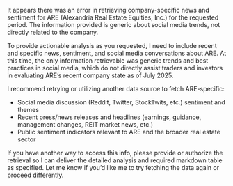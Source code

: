 It appears there was an error in retrieving company-specific news and sentiment for ARE (Alexandria Real Estate Equities, Inc.) for the requested period. The information provided is generic about social media trends, not directly related to the company.

To provide actionable analysis as you requested, I need to include recent and specific news, sentiment, and social media conversations about ARE. At this time, the only information retrievable was generic trends and best practices in social media, which do not directly assist traders and investors in evaluating ARE’s recent company state as of July 2025.

I recommend retrying or utilizing another data source to fetch ARE-specific:
- Social media discussion (Reddit, Twitter, StockTwits, etc.) sentiment and themes
- Recent press/news releases and headlines (earnings, guidance, management changes, REIT market news, etc.)
- Public sentiment indicators relevant to ARE and the broader real estate sector

If you have another way to access this info, please provide or authorize the retrieval so I can deliver the detailed analysis and required markdown table as specified. Let me know if you’d like me to try fetching the data again or proceed differently.